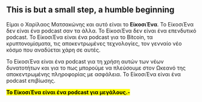 ## This is but a small step, a humble beginning

Είμαι ο Χαρίλαος Ματσακώνης και αυτό είναι το **ΕίκοσιΈνα**. Το ΕίκοσιΈνα δεν είναι ένα podcast σαν τα άλλα. Το ΕίκοσιΈνα δεν είναι ένα επενδυτικό podcast. Το ΕίκοσιΈνα είναι ένα podcast για το Bitcoin, τα κρυπτονομίσματα, τις αποκεντρωμένες τεχνολογίες, τον γενναίο νέο κόσμο που αναδύεται χάρη σε αυτές. 

Το ΕίκοσιΈνα είναι ένα podcast για τη χρήση αυτών των νέων δυνατοτήτων και για το πως μπορούμε να πλεύσουμε στον Ωκεανό της αποκεντρωμένης πληροφορίας με ασφάλεια. Το ΕίκοσιΈνα είναι ένα podcast επιβίωσης. 

<mark> <strong> Το ΕίκοσιΈνα είναι ένα podcast για μεγάλους.- </strong> </mark>
